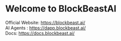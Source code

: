 # Welcome to BlockBeastAI

Official Website: https://blockbeast.ai/  
AI Agents : https://dapp.blockbeast.ai/  
Docs: https://docs.blockbeast.ai/
